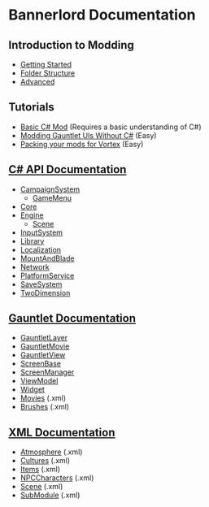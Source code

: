 # Bannerlord Documentation

## Introduction to Modding

* [Getting Started](_intro/getting-started.md)
* [Folder Structure](_intro/folder-structure.md)
* [Advanced](_intro/advanced.md)

## Tutorials

* [Basic C\# Mod](_tutorials/basic-csharp-mod.md) \(Requires a basic understanding of C\#\)
* [Modding Gauntlet UIs Without C#](_tutorials/modding-gauntlet-without-csharp.md) \(Easy\)
* [Packing your mods for Vortex](_tutorials/packing_mods_for_vortex) \(Easy\)

## [C# API Documentation](_csharp-api/)

* [CampaignSystem](_csharp-api/campaignsystem/)
  * [GameMenu](_csharp-api/campaignsystem/gamemenu.md)
* [Core](_csharp-api/core/)
* [Engine](_csharp-api/engine/)
  * [Scene](_csharp-api/engine/scene.md)
* [InputSystem](_csharp-api/inputsystem/)
* [Library](_csharp-api/library/)
* [Localization](_csharp-api/localization/)
* [MountAndBlade](_csharp-api/mountandblade/)
* [Network](_csharp-api/network/)
* [PlatformService](_csharp-api/platformservice/)
* [SaveSystem](_csharp-api/savesystem/)
* [TwoDimension](_csharp-api/twodimension/)

## [Gauntlet Documentation](_gauntlet/)

* [GauntletLayer](_gauntlet/gauntletlayer.md)
* [GauntletMovie](_gauntlet/gauntletmovie.md)
* [GauntletView](_gauntlet/gauntletview.md)
* [ScreenBase](_gauntlet/screenbase.md)
* [ScreenManager](_gauntlet/screenmanager.md)
* [ViewModel](_gauntlet/viewmodel.md)
* [Widget](_gauntlet/widget.md)
* [Movies](_gauntlet/movie.md) \(.xml\)
* [Brushes](_gauntlet/brush.md) \(.xml\)

## [XML Documentation](_xmldocs)

* [Atmosphere](_xmldocs/atmosphere.md) \(.xml\)
* [Cultures](_xmldocs/cultures.md) \(.xml\)
* [Items](_xmldocs/items.md) \(.xml\)
* [NPCCharacters](_xmldocs/npccharacters.md) \(.xml\)
* [Scene](_xmldocs/scene.md) \(.xml\)
* [SubModule](_xmldocs/submodule.md) \(.xml\)

